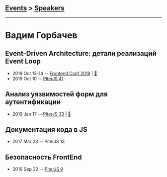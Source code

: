 ## [Events](../README.md) > [Speakers](../speakers.md)
---

# Вадим Горбачев

## Event-Driven Architecture: детали реализаций Event Loop
- 2019 Oct 13-14 -- [Frontend Conf 2019](https://www.youtube.com/watch?v=Zu18cMJGeqw)  | [:notebook:](https://bmsdave.github.io/talk-eda-slides/)  
- 2019 Oct 10 -- [PiterJS 41](https://www.youtube.com/watch?v=ctKseRpZcKQ)    
## Анализ уязвимостей форм для аутентификации
- 2019 Jan 17 -- [PiterJS 33](https://www.youtube.com/watch?v=Zfdy5VHfGZk)  | [:notebook:](https://fs.piterjs.org/events/33/gorbachev.pdf)  
## Документация кода в JS
- 2017 Mar 23 -- PiterJS 13    
## Безопасность FrontEnd
- 2016 Sep 22 -- [PiterJS 9](https://www.youtube.com/watch?v=kKoZIjdjd7o)    

